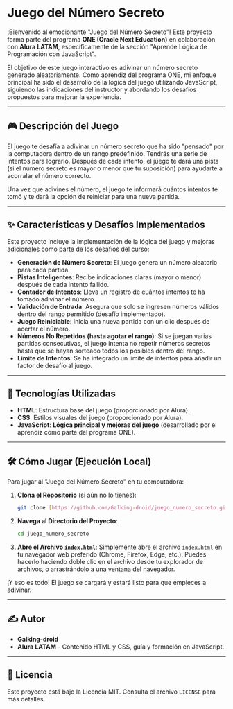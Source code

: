 # Juego del Número Secreto

¡Bienvenido al emocionante "Juego del Número Secreto"! Este proyecto forma parte del programa **ONE (Oracle Next Education)** en colaboración con **Alura LATAM**, específicamente de la sección "Aprende Lógica de Programación con JavaScript".

El objetivo de este juego interactivo es adivinar un número secreto generado aleatoriamente. Como aprendiz del programa ONE, mi enfoque principal ha sido el desarrollo de la lógica del juego utilizando JavaScript, siguiendo las indicaciones del instructor y abordando los desafíos propuestos para mejorar la experiencia.

---

## 🎮 Descripción del Juego

El juego te desafía a adivinar un número secreto que ha sido "pensado" por la computadora dentro de un rango predefinido. Tendrás una serie de intentos para lograrlo. Después de cada intento, el juego te dará una pista (si el número secreto es mayor o menor que tu suposición) para ayudarte a acorralar el número correcto.

Una vez que adivines el número, el juego te informará cuántos intentos te tomó y te dará la opción de reiniciar para una nueva partida.

---

## ✨ Características y Desafíos Implementados

Este proyecto incluye la implementación de la lógica del juego y mejoras adicionales como parte de los desafíos del curso:

* **Generación de Número Secreto**: El juego genera un número aleatorio para cada partida.
* **Pistas Inteligentes**: Recibe indicaciones claras (mayor o menor) después de cada intento fallido.
* **Contador de Intentos**: Lleva un registro de cuántos intentos te ha tomado adivinar el número.
* **Validación de Entrada**: Asegura que solo se ingresen números válidos dentro del rango permitido (desafío implementado).
* **Juego Reiniciable**: Inicia una nueva partida con un clic después de acertar el número.
* **Números No Repetidos (hasta agotar el rango)**: Si se juegan varias partidas consecutivas, el juego intenta no repetir números secretos hasta que se hayan sorteado todos los posibles dentro del rango.
* **Límite de Intentos**: Se ha integrado un límite de intentos para añadir un factor de desafío al juego.

---

## 🚀 Tecnologías Utilizadas

* **HTML**: Estructura base del juego (proporcionado por Alura).
* **CSS**: Estilos visuales del juego (proporcionado por Alura).
* **JavaScript**: **Lógica principal y mejoras del juego** (desarrollado por el aprendiz como parte del programa ONE).

---

## 🛠️ Cómo Jugar (Ejecución Local)

Para jugar al "Juego del Número Secreto" en tu computadora:

1.  **Clona el Repositorio** (si aún no lo tienes):
    ```bash
    git clone [https://github.com/Galking-droid/juego_numero_secreto.git](https://github.com/Galking-droid/juego_numero_secreto.git)
    ```
2.  **Navega al Directorio del Proyecto**:
    ```bash
    cd juego_numero_secreto
    ```
3.  **Abre el Archivo `index.html`**:
    Simplemente abre el archivo `index.html` en tu navegador web preferido (Chrome, Firefox, Edge, etc.). Puedes hacerlo haciendo doble clic en el archivo desde tu explorador de archivos, o arrastrándolo a una ventana del navegador.

¡Y eso es todo! El juego se cargará y estará listo para que empieces a adivinar.

---

## ✍️ Autor

* **Galking-droid**
* **Alura LATAM** - Contenido HTML y CSS, guía y formación en JavaScript.

---

## 📄 Licencia

Este proyecto está bajo la Licencia MIT. Consulta el archivo `LICENSE` para más detalles.
